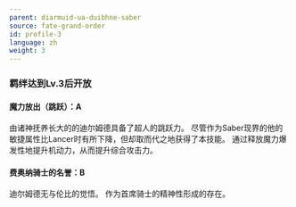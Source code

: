 ```yaml
---
parent: diarmuid-ua-duibhne-saber
source: fate-grand-order
id: profile-3
language: zh
weight: 3
---
```


### 羁绊达到Lv.3后开放

#### 魔力放出（跳跃）：A

由诸神抚养长大的的迪尔姆德具备了超人的跳跃力。
尽管作为Saber现界的他的敏捷属性比Lancer时有所下降，但却取而代之地获得了本技能。
通过释放魔力爆发性地提升机动力，从而提升综合攻击力。

#### 费奥纳骑士的名誉：B

迪尔姆德无与伦比的觉悟。
作为首席骑士的精神性形成的存在。

